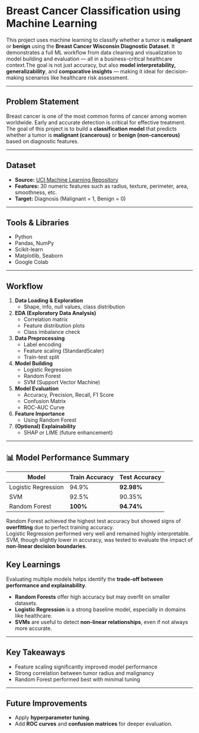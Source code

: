 
# Breast Cancer Classification using Machine Learning

This project uses machine learning to classify whether a tumor is **malignant** or **benign** using the **Breast Cancer Wisconsin Diagnostic Dataset**. It demonstrates a full ML workflow from data cleaning and visualization to model building and evaluation — all in a business-critical healthcare context.The goal is not just accuracy, but also **model interpretability, generalizability**, and **comparative insights** — making it ideal for decision-making scenarios like healthcare risk assessment.

---

## Problem Statement

Breast cancer is one of the most common forms of cancer among women worldwide. Early and accurate detection is critical for effective treatment. The goal of this project is to build a **classification model** that predicts whether a tumor is **malignant (cancerous)** or **benign (non-cancerous)** based on diagnostic features.

---

## Dataset

- **Source:** [UCI Machine Learning Repository](https://archive.ics.uci.edu/ml/datasets/Breast+Cancer+Wisconsin+(Diagnostic))  
- **Features:** 30 numeric features such as radius, texture, perimeter, area, smoothness, etc.
- **Target:** Diagnosis (Malignant = 1, Benign = 0)

---

## Tools & Libraries

- Python
- Pandas, NumPy
- Scikit-learn
- Matplotlib, Seaborn
- Google Colab

---

## Workflow

1. **Data Loading & Exploration**
   - Shape, info, null values, class distribution
2. **EDA (Exploratory Data Analysis)**
   - Correlation matrix
   - Feature distribution plots
   - Class imbalance check
3. **Data Preprocessing**
   - Label encoding
   - Feature scaling (StandardScaler)
   - Train-test split
4. **Model Building**
   - Logistic Regression
   - Random Forest
   - SVM (Support Vector Machine)
5. **Model Evaluation**
   - Accuracy, Precision, Recall, F1 Score
   - Confusion Matrix
   - ROC-AUC Curve
6. **Feature Importance**
   - Using Random Forest
7. **(Optional) Explainability**
   - SHAP or LIME (future enhancement)

---

## 📊 Model Performance Summary

| Model               | Train Accuracy | Test Accuracy |
|--------------------|----------------|----------------|
| Logistic Regression| 94.9%          | **92.98%**     |
| SVM                | 92.5%          | 90.35%         |
| Random Forest      | **100%**       | **94.74%**     |

Random Forest achieved the highest test accuracy but showed signs of **overfitting** due to perfect training accuracy.  
Logistic Regression performed very well and remained highly interpretable.  
SVM, though slightly lower in accuracy, was tested to evaluate the impact of **non-linear decision boundaries**.


## Key Learnings
Evaluating multiple models helps identify the **trade-off between performance and explainability**.
- **Random Forests** offer high accuracy but may overfit on smaller datasets.
- **Logistic Regression** is a strong baseline model, especially in domains like healthcare.
- **SVMs** are useful to detect **non-linear relationships**, even if not always more accurate.

---

## Key Takeaways

- Feature scaling significantly improved model performance
- Strong correlation between tumor radius and malignancy
- Random Forest performed best with minimal tuning

---

## Future Improvements

- Apply **hyperparameter tuning**.
- Add **ROC curves** and **confusion matrices** for deeper evaluation.

